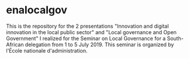 # enalocalgov
This is the repository for the 2 presentations "Innovation and digital innovation in the local public sector" and "Local governance and Open Government" I realized for the Seminar on Local Governance for a South-African delegation from 1 to 5 July 2019. This seminar is organized by l'École nationale d'administration.
